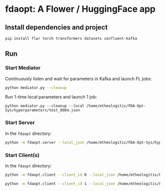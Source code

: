 # fdaopt: A Flower / HuggingFace app

## Install dependencies and project

```bash
pip install flwr torch transformers datasets confluent-kafka
```

## Run

### Start Mediator

Continuously listen and wait for parameters in Kafka and launch FL jobs:

```bash
python mediator.py --cleanup
```

Run 1-time local parameters and launch 1 job:
```bashγσ
python mediator.py --cleanup --local /home/mtheologitis/FDA-Opt-Sys/hyperparameters/test_8084.json
```




### Start Server

In the `fdaopt` directory:

```bash
python -m fdaopt.server --local_json /home/mtheologitis/FDA-Opt-Sys/hyperparameters/0.json
```

### Start Client(s)

In the `fdaopt` directory:

```bash
python -m fdaopt.client --client_id 0 --local_json /home/mtheologitis/FDA-Opt-Sys/hyperparameters/0.json
```
```bash
python -m fdaopt.client --client_id 1 --local_json /home/mtheologitis/FDA-Opt-Sys/hyperparameters/0.json
```
